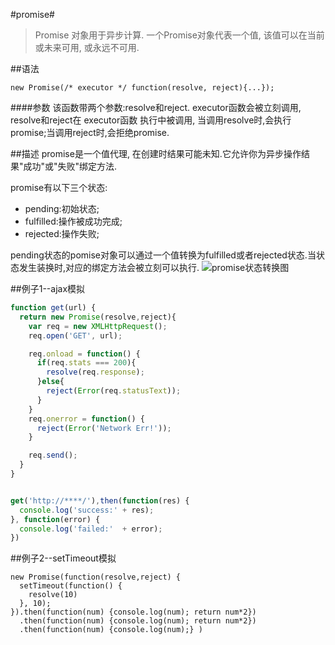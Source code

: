 #promise#
>Promise 对象用于异步计算. 一个Promise对象代表一个值, 该值可以在当前或未来可用, 或永远不可用.

##语法
```
new Promise(/* executor */ function(resolve, reject){...});
```
####参数
该函数带两个参数:resolve和reject. executor函数会被立刻调用, resolve和reject在 executor函数 执行中被调用, 当调用resolve时,会执行promise;当调用reject时,会拒绝promise.

##描述
promise是一个值代理, 在创建时结果可能未知.它允许你为异步操作结果"成功"或"失败"绑定方法.

promise有以下三个状态:

* pending:初始状态;
* fulfilled:操作被成功完成;
* rejected:操作失败;

pending状态的pomise对象可以通过一个值转换为fulfilled或者rejected状态.当状态发生装换时,对应的绑定方法会被立刻可以执行.
![promise状态转换图](https://mdn.mozillademos.org/files/8633/promises.png)


##例子1--ajax模拟
```javascript
function get(url) {
  return new Promise(resolve,reject){
    var req = new XMLHttpRequest();
    req.open('GET', url);

    req.onload = function() {
      if(req.stats === 200){
        resolve(req.response);
      }else{
        reject(Error(req.statusText));
      }
    }
    req.onerror = function() {
      reject(Error('Network Err!'));
    }

    req.send();
  }
}


get('http://****/'),then(function(res) {
  console.log('success:' + res);
}, function(error) {
  console.log('failed:'  + error);
})
```

##例子2--setTimeout模拟
```
new Promise(function(resolve,reject) {
  setTimeout(function() {
    resolve(10)
  }, 10);
}).then(function(num) {console.log(num); return num*2})
  .then(function(num) {console.log(num); return num*2})
  .then(function(num) {console.log(num);} )
```

